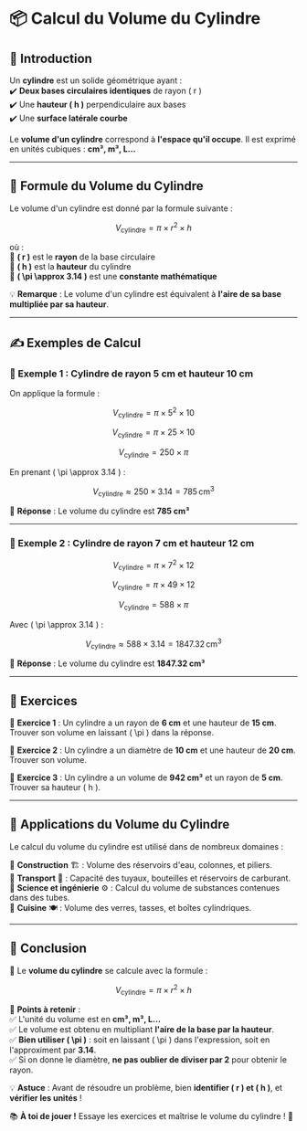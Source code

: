 # 📦 Calcul du Volume du Cylindre  

## 🧐 Introduction  

Un **cylindre** est un solide géométrique ayant :  
✔️ **Deux bases circulaires identiques** de rayon \( r \)  
✔️ Une **hauteur \( h \)** perpendiculaire aux bases  
✔️ Une **surface latérale courbe**  

Le **volume d'un cylindre** correspond à **l'espace qu'il occupe**. Il est exprimé en unités cubiques : **cm³, m³, L…**  

---

## 📏 Formule du Volume du Cylindre  

Le volume d'un cylindre est donné par la formule suivante :  

$$ V_{\text{cylindre}} = \pi \times r^2 \times h $$  

où :  
🔹 **\( r \)** est le **rayon** de la base circulaire  
🔹 **\( h \)** est la **hauteur** du cylindre  
🔹 **\( \pi \approx 3.14 \)** est une **constante mathématique**  

💡 **Remarque** : Le volume d'un cylindre est équivalent à **l'aire de sa base multipliée par sa hauteur**.  

---

## ✍️ Exemples de Calcul  

### 📌 Exemple 1 : Cylindre de rayon 5 cm et hauteur 10 cm  

On applique la formule :  

$$ V_{\text{cylindre}} = \pi \times 5^2 \times 10 $$  

$$ V_{\text{cylindre}} = \pi \times 25 \times 10 $$  

$$ V_{\text{cylindre}} = 250 \times \pi $$  

En prenant \( \pi \approx 3.14 \) :  

$$ V_{\text{cylindre}} \approx 250 \times 3.14 = 785 \, \text{cm}^3 $$  

🔹 **Réponse** : Le volume du cylindre est **785 cm³**  

---

### 📌 Exemple 2 : Cylindre de rayon 7 cm et hauteur 12 cm  

$$ V_{\text{cylindre}} = \pi \times 7^2 \times 12 $$  

$$ V_{\text{cylindre}} = \pi \times 49 \times 12 $$  

$$ V_{\text{cylindre}} = 588 \times \pi $$  

Avec \( \pi \approx 3.14 \) :  

$$ V_{\text{cylindre}} \approx 588 \times 3.14 = 1847.32 \, \text{cm}^3 $$  

🔹 **Réponse** : Le volume du cylindre est **1847.32 cm³**  

---

## 📝 Exercices  

📌 **Exercice 1** : Un cylindre a un rayon de **6 cm** et une hauteur de **15 cm**. Trouver son volume en laissant \( \pi \) dans la réponse.  

📌 **Exercice 2** : Un cylindre a un diamètre de **10 cm** et une hauteur de **20 cm**. Trouver son volume.  

📌 **Exercice 3** : Un cylindre a un volume de **942 cm³** et un rayon de **5 cm**. Trouver sa hauteur \( h \).  

---

## 🎯 Applications du Volume du Cylindre  

Le calcul du volume du cylindre est utilisé dans de nombreux domaines :  

🔹 **Construction** 🏗️ : Volume des réservoirs d'eau, colonnes, et piliers.  
🔹 **Transport** 🚚 : Capacité des tuyaux, bouteilles et réservoirs de carburant.  
🔹 **Science et ingénierie** ⚙️ : Calcul du volume de substances contenues dans des tubes.  
🔹 **Cuisine** 🍽️ : Volume des verres, tasses, et boîtes cylindriques.  

---

## 🎉 Conclusion  

📌 Le **volume du cylindre** se calcule avec la formule :  

$$ V_{\text{cylindre}} = \pi \times r^2 \times h $$  

📌 **Points à retenir** :  
✅ L'unité du volume est en **cm³, m³, L…**  
✅ Le volume est obtenu en multipliant **l'aire de la base par la hauteur**.  
✅ **Bien utiliser \( \pi \)** : soit en laissant \( \pi \) dans l'expression, soit en l'approximent par **3.14**.  
✅ Si on donne le diamètre, **ne pas oublier de diviser par 2** pour obtenir le rayon.  

💡 **Astuce** : Avant de résoudre un problème, bien **identifier \( r \) et \( h \)**, et **vérifier les unités** !  

📚 **À toi de jouer !** Essaye les exercices et maîtrise le volume du cylindre ! 🚀  
